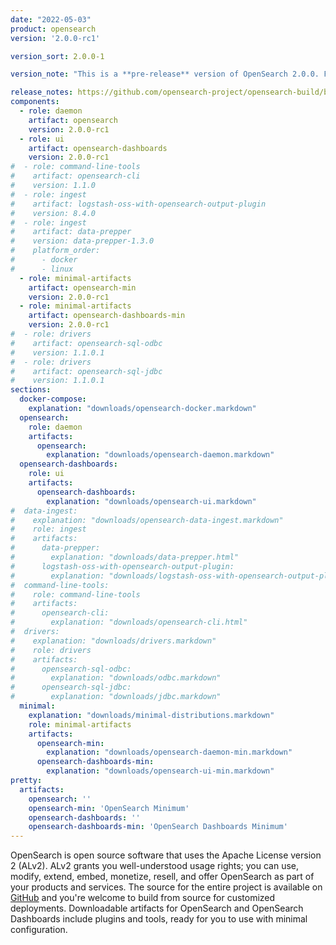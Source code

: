 ```yaml
---
date: "2022-05-03"
product: opensearch
version: '2.0.0-rc1'

version_sort: 2.0.0-1

version_note: "This is a **pre-release** version of OpenSearch 2.0.0. Feel free to try it out and provide feedback. If you are looking for the most recent production-ready release, see the [1.x line](/lines/1x.html)."

release_notes: https://github.com/opensearch-project/opensearch-build/blob/main/release-notes/opensearch-release-notes-2.0.0-rc1.md
components:
  - role: daemon
    artifact: opensearch
    version: 2.0.0-rc1
  - role: ui
    artifact: opensearch-dashboards
    version: 2.0.0-rc1
#  - role: command-line-tools
#    artifact: opensearch-cli
#    version: 1.1.0
#  - role: ingest
#    artifact: logstash-oss-with-opensearch-output-plugin
#    version: 8.4.0
#  - role: ingest
#    artifact: data-prepper
#    version: data-prepper-1.3.0
#    platform_order:
#      - docker
#      - linux
  - role: minimal-artifacts
    artifact: opensearch-min
    version: 2.0.0-rc1
  - role: minimal-artifacts
    artifact: opensearch-dashboards-min
    version: 2.0.0-rc1
#  - role: drivers
#    artifact: opensearch-sql-odbc
#    version: 1.1.0.1
#  - role: drivers
#    artifact: opensearch-sql-jdbc
#    version: 1.1.0.1
sections:
  docker-compose:
    explanation: "downloads/opensearch-docker.markdown"
  opensearch:
    role: daemon
    artifacts:
      opensearch:
        explanation: "downloads/opensearch-daemon.markdown"
  opensearch-dashboards:
    role: ui
    artifacts:
      opensearch-dashboards:
        explanation: "downloads/opensearch-ui.markdown"
#  data-ingest:
#    explanation: "downloads/opensearch-data-ingest.markdown"
#    role: ingest
#    artifacts:
#      data-prepper:
#        explanation: "downloads/data-prepper.html"
#      logstash-oss-with-opensearch-output-plugin:
#        explanation: "downloads/logstash-oss-with-opensearch-output-plugin.markdown"
#  command-line-tools:
#    role: command-line-tools
#    artifacts:
#      opensearch-cli:
#        explanation: "downloads/opensearch-cli.html"
#  drivers:
#    explanation: "downloads/drivers.markdown"
#    role: drivers
#    artifacts:
#      opensearch-sql-odbc:
#        explanation: "downloads/odbc.markdown"
#      opensearch-sql-jdbc:
#        explanation: "downloads/jdbc.markdown"
  minimal:
    explanation: "downloads/minimal-distributions.markdown"
    role: minimal-artifacts
    artifacts:
      opensearch-min:
        explanation: "downloads/opensearch-daemon-min.markdown"
      opensearch-dashboards-min:
        explanation: "downloads/opensearch-ui-min.markdown"
pretty:
  artifacts:
    opensearch: ''
    opensearch-min: 'OpenSearch Minimum'
    opensearch-dashboards: ''
    opensearch-dashboards-min: 'OpenSearch Dashboards Minimum'
---
```

OpenSearch is open source software that uses the Apache License version 2 (ALv2). ALv2 grants you well-understood usage rights; you can use, modify, extend, embed, monetize, resell, and offer OpenSearch as part of your products and services. The source for the entire project is available on [GitHub](https://github.com/opensearch-project/) and you're welcome to build from source for customized deployments. Downloadable artifacts for OpenSearch and OpenSearch Dashboards include plugins and tools, ready for you to use with minimal configuration.